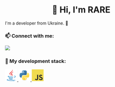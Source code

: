 <h1 align="center">👋 Hi, I'm RARE</h1>

I'm a developer from Ukraine. 🚀

<h3 align="left">📫 Connect with me:</h3>
<p align="left">
  <img src="https://img.shields.io/badge/rare.creation-blue?style=for-the-badge&logo=Discord&logoColor=white"/>
</p>


<h3 align="left">💼 My development stack:</h3>
<p align="left"> 
  <a href="https://www.java.com" target="_blank" rel="noreferrer"> 
    <img src="https://raw.githubusercontent.com/devicons/devicon/master/icons/java/java-original.svg" alt="java" width="40" height="40"/>
  </a>
  <a href="https://www.python.org" target="_blank" rel="noreferrer"> 
    <img src="https://raw.githubusercontent.com/devicons/devicon/master/icons/python/python-original.svg" alt="python" width="40" height="40"/> 
  </a>
    <a href="https://developer.mozilla.org/en-US/docs/Web/JavaScript" target="_blank" rel="noreferrer"> 
    <img src="https://raw.githubusercontent.com/devicons/devicon/master/icons/javascript/javascript-original.svg" alt="python" width="40" height="40"/> 
  </a>
</p>
